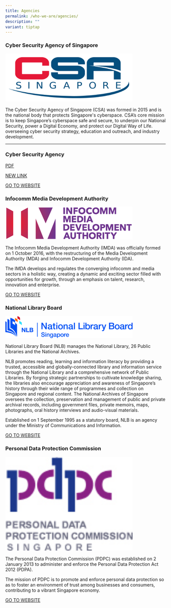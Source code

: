```yaml
---
title: Agencies
permalink: /who-we-are/agencies/
description: ""
variant: tiptap
---
```

<h3>Cyber Security Agency of Singapore</h3>
<div class="isomer-image-wrapper">
<img style="height:150px; width:400px;" height="auto" width="100%" src="/images/Logos/csa%20logo%20-%20color%20(june2015).jpg">
</div>
<p>The Cyber Security Agency of Singapore (CSA) was formed in 2015 and is
the national body that protects Singapore's cyberspace. CSA’s core mission
is to keep Singapore’s cyberspace safe and secure, to underpin our National
Security, power a Digital Economy, and protect our Digital Way of Life.
overseeing cyber security strategy, education and outreach, and industry
development.</p>
<hr>
<h3>Cyber Security Agency</h3>
<p><a href="/files/sms janil opening address at cybersecurity innovation day.pdf" rel="noopener noreferrer nofollow" target="_blank">PDF</a>
</p>
<p><a href="https://www.mci.gov.sg/what-we-do/digital-singapore/digital-society/" rel="noopener noreferrer nofollow" target="_blank">NEW LINK</a>
</p>
<p><a href="http://www.csa.gov.sg/" rel="noopener noreferrer nofollow" target="_blank">GO TO WEBSITE</a>
</p>
<h3>Infocomm Media Development Authority</h3>
<div class="isomer-image-wrapper">
<img style="height:103px; width:400px;" height="auto" width="100%" src="/images/Logos/imda_logo_colour.png">
</div>
<p>The Infocomm Media Development Authority (IMDA) was officially formed
on 1 October 2016, with the restructuring of the Media Development Authority
(MDA) and Infocomm Development Authority (IDA).</p>
<p>The IMDA develops and regulates the converging infocomm and media sectors
in a holistic way, creating a dynamic and exciting sector filled with opportunities
for growth, through an emphasis on talent, research, innovation and enterprise.</p>
<p><a href="https://www.imda.gov.sg/" rel="noopener noreferrer nofollow" target="_blank">GO TO WEBSITE</a>
</p>
<h3>National Library Board</h3>
<div class="isomer-image-wrapper">
<img style="height:69px; width:400px;" height="auto" width="100%" src="/images/Logos/nlb%20logo%201.jpg">
</div>
<p>National Library Board (NLB) manages the National Library, 26 Public Libraries
and the National Archives.</p>
<p>NLB promotes reading, learning and information literacy by providing a
trusted, accessible and globally-connected library and information service
through the National Library and a comprehensive network of Public Libraries.
By forging strategic partnerships to cultivate knowledge sharing, the libraries
also encourage appreciation and awareness of Singapore’s history through
their wide range of programmes and collection on Singapore and regional
content. The National Archives of Singapore oversees the collection, preservation
and management of public and private archival records, including government
files, private memoirs, maps, photographs, oral history interviews and
audio-visual materials.</p>
<p>Established on 1 September 1995 as a statutory board, NLB is an agency
under the Ministry of Communications and Information.</p>
<p><a href="http://www.nlb.gov.sg/" rel="noopener noreferrer nofollow" target="_blank">GO TO WEBSITE</a>
</p>
<h3>Personal Data Protection Commission</h3>
<div class="isomer-image-wrapper">
<img style="height:294px; width:400px;" height="auto" width="100%" src="/images/Logos/pdpc%20logo.jpeg">
</div>
<p>The Personal Data Protection Commission (PDPC) was established on 2 January
2013 to administer and enforce the Personal Data Protection Act 2012 (PDPA).</p>
<p>The mission of PDPC is to promote and enforce personal data protection
so as to foster an environment of trust among businesses and consumers,
contributing to a vibrant Singapore economy.</p>
<p><a href="https://www.pdpc.gov.sg/" rel="noopener noreferrer nofollow" target="_blank">GO TO WEBSITE</a>
</p>